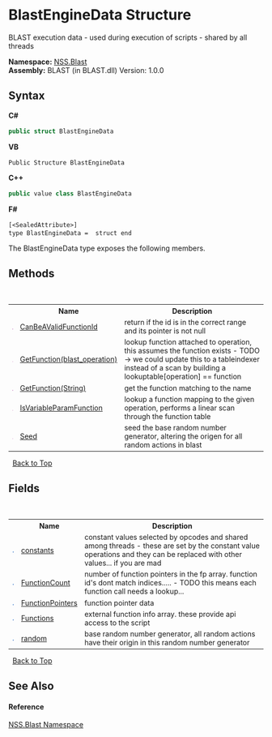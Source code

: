# BlastEngineData Structure
 

BLAST execution data - used during execution of scripts - shared by all threads

**Namespace:**&nbsp;<a href="88b55311-4a89-0894-e27a-e157e443c7f7">NSS.Blast</a><br />**Assembly:**&nbsp;BLAST (in BLAST.dll) Version: 1.0.0

## Syntax

**C#**<br />
``` C#
public struct BlastEngineData
```

**VB**<br />
``` VB
Public Structure BlastEngineData
```

**C++**<br />
``` C++
public value class BlastEngineData
```

**F#**<br />
``` F#
[<SealedAttribute>]
type BlastEngineData =  struct end
```

The BlastEngineData type exposes the following members.


## Methods
&nbsp;<table><tr><th></th><th>Name</th><th>Description</th></tr><tr><td>![Public method](media/pubmethod.gif "Public method")</td><td><a href="8d3ecf4a-3561-50e9-844a-374ca3b94bef">CanBeAValidFunctionId</a></td><td>
return if the id is in the correct range and its pointer is not null</td></tr><tr><td>![Public method](media/pubmethod.gif "Public method")</td><td><a href="48f1d3ae-c04d-2115-211a-2abc367d3b2f">GetFunction(blast_operation)</a></td><td>
lookup function attached to operation, this assumes the function exists - TODO -> we could update this to a tableindexer instead of a scan by building a lookuptable[operation] == function</td></tr><tr><td>![Public method](media/pubmethod.gif "Public method")</td><td><a href="5cfdad3b-425a-6148-9cb2-05f8495cd0f9">GetFunction(String)</a></td><td>
get the function matching to the name</td></tr><tr><td>![Public method](media/pubmethod.gif "Public method")</td><td><a href="64bb225b-b3a3-39d8-a0d8-5d0dd6d3a257">IsVariableParamFunction</a></td><td>
lookup a function mapping to the given operation, performs a linear scan through the function table</td></tr><tr><td>![Public method](media/pubmethod.gif "Public method")</td><td><a href="d329fc16-5c00-a995-7463-1fdc3024b940">Seed</a></td><td>
seed the base random number generator, altering the origen for all random actions in blast</td></tr></table>&nbsp;
<a href="#blastenginedata-structure">Back to Top</a>

## Fields
&nbsp;<table><tr><th></th><th>Name</th><th>Description</th></tr><tr><td>![Public field](media/pubfield.gif "Public field")</td><td><a href="f0326e35-c929-3985-a508-7b61fab8e4f9">constants</a></td><td>
constant values selected by opcodes and shared among threads - these are set by the constant value operations and they can be replaced with other values... if you are mad</td></tr><tr><td>![Public field](media/pubfield.gif "Public field")</td><td><a href="9ba2b97b-bed2-0713-9c6f-18d457b0080a">FunctionCount</a></td><td>
number of function pointers in the fp array. function id's dont match indices..... - TODO this means each function call needs a lookup...</td></tr><tr><td>![Public field](media/pubfield.gif "Public field")</td><td><a href="d3f57ece-fb86-2b40-b207-9c04d6356e2f">FunctionPointers</a></td><td>
function pointer data</td></tr><tr><td>![Public field](media/pubfield.gif "Public field")</td><td><a href="6369b7c6-0296-d995-3b06-e1c4fa4a97f7">Functions</a></td><td>
external function info array. these provide api access to the script</td></tr><tr><td>![Public field](media/pubfield.gif "Public field")</td><td><a href="717683b7-f708-eba6-7df8-aeb8a99901b3">random</a></td><td>
base random number generator, all random actions have their origin in this random number generator</td></tr></table>&nbsp;
<a href="#blastenginedata-structure">Back to Top</a>

## See Also


#### Reference
<a href="88b55311-4a89-0894-e27a-e157e443c7f7">NSS.Blast Namespace</a><br />